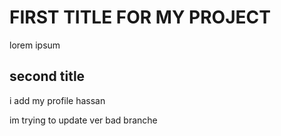 # FIRST TITLE FOR MY PROJECT

lorem ipsum

## second title

i add my profile
hassan

im trying to update ver bad branche 
